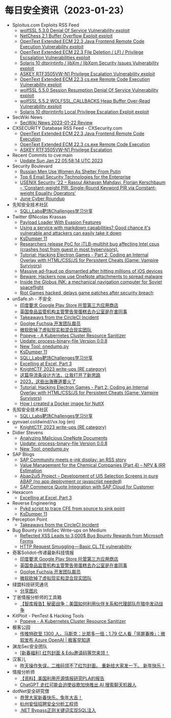 # 每日安全资讯（2023-01-23）

- Sploitus.com Exploits RSS Feed
  - [wolfSSL 5.3.0 Denial Of Service Vulnerability exploit](https://sploitus.com/exploit?id=1337DAY-ID-38163&utm_source=rss&utm_medium=rss)
  - [NetChess 2.1 Buffer Overflow Exploit exploit](https://sploitus.com/exploit?id=1337DAY-ID-38165&utm_source=rss&utm_medium=rss)
  - [OpenText Extended ECM 22.3 Java Frontend Remote Code Execution Vulnerability exploit](https://sploitus.com/exploit?id=1337DAY-ID-38168&utm_source=rss&utm_medium=rss)
  - [OpenText Extended ECM 22.3 File Deletion / LFI / Privilege Escsalation Vulnerabilities exploit](https://sploitus.com/exploit?id=1337DAY-ID-38166&utm_source=rss&utm_medium=rss)
  - [Solaris 10 dtprintinfo / libXm / libXpm Security Issues Vulnerability exploit](https://sploitus.com/exploit?id=1337DAY-ID-38170&utm_source=rss&utm_medium=rss)
  - [ASKEY RTF3505VW-N1 Privilege Escalation Vulnerability exploit](https://sploitus.com/exploit?id=1337DAY-ID-38164&utm_source=rss&utm_medium=rss)
  - [OpenText Extended ECM 22.3 cs.exe Remote Code Execution Vulnerability exploit](https://sploitus.com/exploit?id=1337DAY-ID-38167&utm_source=rss&utm_medium=rss)
  - [wolfSSL 5.5.0 Session Resumption Denial Of Service Vulnerability exploit](https://sploitus.com/exploit?id=1337DAY-ID-38161&utm_source=rss&utm_medium=rss)
  - [wolfSSL 5.5.2 WOLFSSL_CALLBACKS Heap Buffer Over-Read Vulnerability exploit](https://sploitus.com/exploit?id=1337DAY-ID-38162&utm_source=rss&utm_medium=rss)
  - [Solaris 10 dtprintinfo Local Privilege Escalation Exploit exploit](https://sploitus.com/exploit?id=1337DAY-ID-38169&utm_source=rss&utm_medium=rss)
- SecWiki News
  - [SecWiki News 2023-01-22 Review](http://www.sec-wiki.com/?2023-01-22)
- CXSECURITY Database RSS Feed - CXSecurity.com
  - [OpenText Extended ECM 22.3 Java Frontend Remote Code Execution](https://cxsecurity.com/issue/WLB-2023010037)
  - [OpenText Extended ECM 22.3 cs.exe Remote Code Execution](https://cxsecurity.com/issue/WLB-2023010036)
  - [ASKEY RTF3505VW-N1 Privilege Escalation](https://cxsecurity.com/issue/WLB-2023010035)
- Recent Commits to cve:main
  - [Update Sun Jan 22 05:58:14 UTC 2023](https://github.com/trickest/cve/commit/036efc01cbc344b4de63a70bf408be16e32c3ac8)
- Security Boulevard
  - [Russian Men Use Women As Shelter From Putin](https://securityboulevard.com/2023/01/russian-men-use-women-as-shelter-from-putin/)
  - [Top 6 Email Security Technologies for the Enterprise](https://securityboulevard.com/2023/01/top-6-email-security-technologies-for-the-enterprise/)
  - [USENIX Security ’22 – Rasoul Akhavan Mahdavi, Florian Kerschbaum –  ‘Constant-weight PIR: Single-Round Keyword PIR via Constant-weight Equality Operators’](https://securityboulevard.com/2023/01/usenix-security-22-rasoul-akhavan-mahdavi-florian-kerschbaum-constant-weight-pir-single-round-keyword-pir-via-constant-weight-equality-operators/)
  - [June Cyber Roundup](https://securityboulevard.com/2023/01/june-cyber-roundup/)
- 先知安全技术社区
  - [SQLi_Labs靶场Challenges学习分享](https://xz.aliyun.com/t/12061)
- Twitter @Nicolas Krassas
  - [Payload Loader With Evasion Features](https://twitter.com/Dinosn/status/1617129318622105600)
  - [Using a service with markdown capabilities? Good chance it's vulnerable and attackers can easily take it down](https://twitter.com/Dinosn/status/1617127095544565766)
  - [KsDumper 11](https://twitter.com/Dinosn/status/1617127037113622533)
  - [Researchers release PoC for iTLB-multihit bug affecting Intel cpus (crashes host from guest in most hypervisors).](https://twitter.com/Dinosn/status/1617055135473012736)
  - [Tutorial: Hacking Electron Games - Part 2: Coding an Internal Overlay with HTML/CSS/JS for Persistent Cheats (Game: Vampire Survivors)](https://twitter.com/Dinosn/status/1617055013347676165)
  - [Massive ad-fraud op dismantled after hitting millions of iOS devices](https://twitter.com/Dinosn/status/1617054955700981760)
  - [Beware: Hackers now use OneNote attachments to spread malware](https://twitter.com/Dinosn/status/1617054713580777473)
  - [Inside the Globus INK: a mechanical navigation computer for Soviet spaceflight](https://twitter.com/Dinosn/status/1617054216186433537)
  - [Riot Games hacked, delays game patches after security breach](https://twitter.com/Dinosn/status/1617054147844472832)
- unSafe.sh - 不安全
  - [印度要求 Google Play Store 托管第三方应用商店](https://buaq.net/go-146505.html)
  - [英国食品监管机构主管警告带蛋糕去办公室是在害同事](https://buaq.net/go-146506.html)
  - [Takeaways from the CircleCI Incident](https://buaq.net/go-146500.html)
  - [Goolge Fuchsia 开发团队裁员](https://buaq.net/go-146503.html)
  - [微软砍掉了虚拟现实和混合现实团队](https://buaq.net/go-146504.html)
  - [Popeye - A Kubernetes Cluster Resource Sanitizer](https://buaq.net/go-146502.html)
  - [Update: process-binary-file Version 0.0.8](https://buaq.net/go-146492.html)
  - [New Tool: onedump.py](https://buaq.net/go-146493.html)
  - [KsDumper 11](https://buaq.net/go-146487.html)
  - [SQLi_Labs靶场Challenges学习分享](https://buaq.net/go-146495.html)
  - [Excelling at Excel, Part 3](https://buaq.net/go-146478.html)
  - [KnightCTF 2023 write-ups (RE category)](https://buaq.net/go-146499.html)
  - [这篇导流条设计方法，让我打开了新思路](https://buaq.net/go-146509.html)
  - [2023，这些出海赛道要火了](https://buaq.net/go-146518.html)
  - [Tutorial: Hacking Electron Games - Part 2: Coding an Internal Overlay with HTML/CSS/JS for Persistent Cheats (Game: Vampire Survivors)](https://buaq.net/go-146463.html)
  - [How I created a Docker image for NuttX](https://buaq.net/go-146460.html)
- 先知安全技术社区
  - [SQLi_Labs靶场Challenges学习分享](https://xz.aliyun.com/t/12061)
- gynvael.coldwind//vx.log (en)
  - [KnightCTF 2023 write-ups (RE category)](https://gynvael.coldwind.pl/?id=761)
- Didier Stevens
  - [Analyzing Malicious OneNote Documents](https://blog.didierstevens.com/2023/01/22/analyzing-malicious-onenote-documents/)
  - [Update: process-binary-file Version 0.0.8](https://blog.didierstevens.com/2023/01/22/update-process-binary-file-version-0-0-8/)
  - [New Tool: onedump.py](https://blog.didierstevens.com/2023/01/22/new-tool-onedump-py/)
- SAP Blogs
  - [SAP Community meets e-ink display: an RSS story](https://blogs.sap.com/2023/01/22/sap-community-meets-e-ink-display-an-rss-story/)
  - [Value Management for the Chemical Companies (Part 4) – NPV & IRR Estimation](https://blogs.sap.com/2023/01/22/value-management-for-the-chemical-companies-part-4-npv-irr-estimation/)
  - [Abap2ui5 Project – Development of UI5 Selection Screens in pure ABAP (no app deployment or javascript needed)](https://blogs.sap.com/2023/01/22/abap2ui5-project-development-of-ui5-selection-screens-in-pure-abap-no-app-deployment-or-javascript-needed/)
  - [SAP Commerce Quote Integration with SAP Cloud for Customer](https://blogs.sap.com/2023/01/22/sap-commerce-quote-integration-with-sap-cloud-for-customer/)
- Hexacorn
  - [Excelling at Excel, Part 3](https://www.hexacorn.com/blog/2023/01/22/excelling-at-excel-part-3/)
- Reverse Engineering
  - [Pykd script to trace CFE from source to sink point](https://www.reddit.com/r/ReverseEngineering/comments/10io5ge/pykd_script_to_trace_cfe_from_source_to_sink_point/)
  - [KsDumper 11](https://www.reddit.com/r/ReverseEngineering/comments/10if061/ksdumper_11/)
- Perception Point
  - [Takeaways from the CircleCI Incident](https://perception-point.io/blog/attack-trends/takeaways-from-the-circleci-incident/)
- Bug Bounty in InfoSec Write-ups on Medium
  - [Reflected XSS Leads to 3,000$ Bug Bounty Rewards from Microsoft Forms](https://infosecwriteups.com/reflected-xss-leads-to-3-000-bug-bounty-rewards-from-microsoft-forms-efe34fc6b261?source=rss----7b722bfd1b8d--bug_bounty)
  - [HTTP Request Smuggling — Basic CL.TE vulnerability](https://infosecwriteups.com/http-request-smuggling-basic-cl-te-vulnerability-a2975c664c53?source=rss----7b722bfd1b8d--bug_bounty)
- 奇客Solidot–传递最新科技情报
  - [印度要求 Google Play Store 托管第三方应用商店](https://www.solidot.org/story?sid=73943)
  - [英国食品监管机构主管警告带蛋糕去办公室是在害同事](https://www.solidot.org/story?sid=73942)
  - [Goolge Fuchsia 开发团队裁员](https://www.solidot.org/story?sid=73941)
  - [微软砍掉了虚拟现实和混合现实团队](https://www.solidot.org/story?sid=73940)
- 绿盟科技研究通讯
  - [分享图片](https://mp.weixin.qq.com/s?__biz=MzIyODYzNTU2OA==&mid=2247494349&idx=1&sn=00affef861c1c38c89ff6bfc502760a4&chksm=e84c4c12df3bc504a6067b2a91123155b608c93b5fb6fd6529092504a8e255d770abce197284&scene=58&subscene=0#rd)
- 丁爸情报分析师的工具箱
  - [【智库报告】秘密战争：美国如何利用伙伴关系和代理部队在暗中发动战争](https://mp.weixin.qq.com/s?__biz=MzI2MTE0NTE3Mw==&mid=2651134639&idx=1&sn=6be8a89aef0b3a7dc4f09cd913629924&chksm=f1af6d95c6d8e483c70c9414ba0542886ca34ed76da2d8972b116888397f1387adc5bf8de67f&scene=58&subscene=0#rd)
- KitPloit - PenTest & Hacking Tools
  - [Popeye - A Kubernetes Cluster Resource Sanitizer](http://www.kitploit.com/2023/01/popeye-kubernetes-cluster-resource.html)
- 极客公园
  - [传推特砍至 1300 人，马斯克：比那多一倍；1.79 亿人看「竖屏春晚」；微软发布 Azure OpenAI | 极客早知道](https://mp.weixin.qq.com/s?__biz=MTMwNDMwODQ0MQ==&mid=2652980975&idx=1&sn=7bbe05bcfb0b16122b05cee217de5a31&chksm=7e543b594923b24ffbed8bd2eeb01cad8ee44d77dcb38568fcd506eefb5f891b009412310266&scene=58&subscene=0#rd)
- 渊龙Sec安全团队
  - [[新春福利] 红包封面 & Edu邀请码等您来领！](https://mp.weixin.qq.com/s?__biz=Mzg4NTY0MDg1Mg==&mid=2247484942&idx=1&sn=93abd9275937a0ae9e83ad89674216d9&chksm=cfa49df5f8d314e381bcfb9154c160848cf4eb2c5f8be21abdbdf83fc18b134178a2c8571420&scene=58&subscene=0#rd)
- 汉客儿
  - [昨天操作失误，二维码领不了红包封面。
重新给大家发一下。
新年快乐！](https://mp.weixin.qq.com/s?__biz=MzI1NTUzMjUzMQ==&mid=2247484769&idx=1&sn=990694aa5b5eb74fe6c1c8b24331d249&chksm=ea35c9fddd4240ebfeb7862406c8cdcf87dc0cf72cc95e792b23781e14bf6c3b8455081062e5&scene=58&subscene=0#rd)
- 情报分析师
  - [【资料】美国利用开源情报研究PLA的报告](https://mp.weixin.qq.com/s?__biz=MzA3Mjc1MTkwOA==&mid=2650524312&idx=1&sn=8f61cf849fb79b1f4d62c99a8079d1dc&chksm=8716e4d3b0616dc52c12b9edb02282d0457d0eea4897340d3652cfc10cfb283c65c4e1139135&scene=58&subscene=0#rd)
  - [ChatGPT 走红可能会迫使谷歌加快推出 AI 搜索聊天机器人](https://mp.weixin.qq.com/s?__biz=MzA3Mjc1MTkwOA==&mid=2650524312&idx=2&sn=9f02ac83820b063c204e4abe403e6d4c&chksm=8716e4d3b0616dc595891aae7b67577098ced5ca338c9fd081e2d106898b5c7394b8c4f6c8dd&scene=58&subscene=0#rd)
- dotNet安全研究僧
  - [恭贺大家新春快乐，兔年大吉！](https://mp.weixin.qq.com/s?__biz=MzUyOTc3NTQ5MA==&mid=2247487141&idx=1&sn=a29eba8625396686c892972b01bc4ce0&chksm=fa5aa048cd2d295eb962e284933f3d1c70ee0597e4d8818413cf6c81c0f537feeb47a4c93692&scene=58&subscene=0#rd)
  - [杭州安恒招聘安全分析工程师](https://mp.weixin.qq.com/s?__biz=MzUyOTc3NTQ5MA==&mid=2247487141&idx=2&sn=c477a49f5c249d2b564bc60cfbf45671&chksm=fa5aa048cd2d295e84acf82c5e24c1ac9d5434680e29eb4b8ab42c5fe03646f8fa6cad3da817&scene=58&subscene=0#rd)
  - [.NET Bypass正则关键词实现SQL注入](https://mp.weixin.qq.com/s?__biz=MzUyOTc3NTQ5MA==&mid=2247487141&idx=3&sn=53d0009b2399ab6432ace0bd975ed684&chksm=fa5aa048cd2d295e776673fc7102384b6c4b4d7518c6fef428b566758f2dd2bbead24ac79c83&scene=58&subscene=0#rd)
